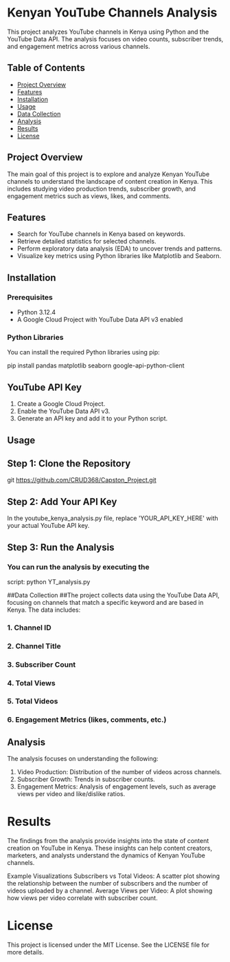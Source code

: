 # Kenyan YouTube Channels Analysis

This project analyzes YouTube channels in Kenya using Python and the YouTube Data API. The analysis focuses on video counts, subscriber trends, and engagement metrics across various channels.

## Table of Contents
- [Project Overview](#project-overview)
- [Features](#features)
- [Installation](#installation)
- [Usage](#usage)
- [Data Collection](#data-collection)
- [Analysis](#analysis)
- [Results](#results)
- [License](#license)

## Project Overview
The main goal of this project is to explore and analyze Kenyan YouTube channels to understand the landscape of content creation in Kenya. This includes studying video production trends, subscriber growth, and engagement metrics such as views, likes, and comments.

## Features
- Search for YouTube channels in Kenya based on keywords.
- Retrieve detailed statistics for selected channels.
- Perform exploratory data analysis (EDA) to uncover trends and patterns.
- Visualize key metrics using Python libraries like Matplotlib and Seaborn.

## Installation

### Prerequisites
- Python 3.12.4
- A Google Cloud Project with YouTube Data API v3 enabled

### Python Libraries
You can install the required Python libraries using pip:

pip install pandas matplotlib seaborn google-api-python-client

## YouTube API Key
1. Create a Google Cloud Project.
2. Enable the YouTube Data API v3.
3. Generate an API key and add it to your Python script.

## Usage
## Step 1: Clone the Repository

git https://github.com/CRUD368/Capston_Project.git

## Step 2: Add Your API Key
In the youtube_kenya_analysis.py file, replace 'YOUR_API_KEY_HERE' with your actual YouTube API key.

## Step 3: Run the Analysis
### You can run the analysis by executing the 

script:
python YT_analysis.py


##Data Collection
##The project collects data using the YouTube Data API, focusing on channels that match a specific keyword and are based in Kenya. The data includes:

### 1. Channel ID
### 2. Channel Title
### 3. Subscriber Count
### 4. Total Views
### 5. Total Videos
### 6. Engagement Metrics (likes, comments, etc.)

## Analysis
The analysis focuses on understanding the following:

1. Video Production: Distribution of the number of videos across channels.
2. Subscriber Growth: Trends in subscriber counts.
3. Engagement Metrics: Analysis of engagement levels, such as average views per video and like/dislike ratios.

# Results
The findings from the analysis provide insights into the state of content creation on YouTube in Kenya. These insights can help content creators, marketers, and analysts understand the dynamics of Kenyan YouTube channels.

Example Visualizations
Subscribers vs Total Videos: A scatter plot showing the relationship between the number of subscribers and the number of videos uploaded by a channel.
Average Views per Video: A plot showing how views per video correlate with subscriber count.

# License
This project is licensed under the MIT License. See the LICENSE file for more details.